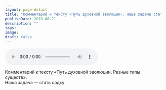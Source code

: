 ```yaml
---
layout: page-detail
title: "Комментарий к тексту «Путь духовной эволюции». Наша задача стать садху"
publishDate: 2010.08.21
description: ""
tags:
image:
draft: false
---
```


<audio title="2010.08.21 - Комментарий к тексту «Путь духовной эволюции». Наша задача стать садху.mp3" src="/upload/iblock/278/278c232bc4935736af2e0042f3f20cd1.mp3" controls=""></audio>

 Комментарий к тексту «Путь духовной эволюции. Разные типы существ».  
 Наша задача — стать садху   

  
